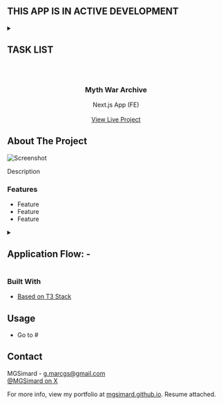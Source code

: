 ## THIS APP IS IN ACTIVE DEVELOPMENT

<details>
<summary><h2>TASK LIST<h2></summary>

- [ ] Add top/left style reset on closing dialog (using dialog api instead of react render, so no useEffect unmount possible)
- [x] Add boundary constraints to prevent image from being dragged away from its constraints (snap right to right, left to left etc)
- [ ] Disable dragging in axes in which the image may be smaller than the container within that axis
- [ ] Decide on a threshold for 3rd party image hosting (100kb+?)
- [ ] For map assets, show a compressed webp of fullmap and offer a zipped download of all jpg tiles
- [ ] Decide on page subnav icons - bland svgs vs in-game UI icons
- [ ] Prettify h3 section headers
- [ ] Add class icons to races section, or full character images
- [ ] Prettify h4 section headings
- [ ] Fill out regions section
- [ ] Figure out if I want gold gradient lettering for nav icons & text (at least core ones)
- [ ] Figure out if I want header backgrounds in pages
- [ ] Nested ul submenu in nav links
- [ ] Decide if I want page footer or nav footer (icons etc)
- [ ] Think about adding a Guides page with more in-depth info for classes, guides etc rather than lore.

</details>

<br/>
<div align="center">

<h3 align="center">Myth War Archive</h3>
<p align="center">
Next.js App (FE)
<br/>
<br/>
<a href="#">View Live Project</a>
</p>
</div>

## About The Project

![Screenshot](#)

Description

### Features

- Feature
- Feature
- Feature

<details>
<summary><h2>Application Flow: -</h2></summary>
<p>Desc</p>

1. Stuff

</details>

### Built With

- [Based on T3 Stack](https://create.t3.gg/)

## Usage

- Go to #

## Contact

MGSimard - g.marcgs@gmail.com  
[@MGSimard on X](https://x.com/MGSimard)

For more info, view my portfolio at [mgsimard.github.io](https://mgsimard.github.io). Resume attached.
